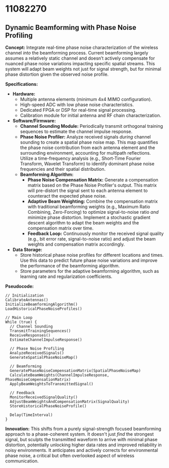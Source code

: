 # 11082270

## Dynamic Beamforming with Phase Noise Profiling

**Concept:** Integrate real-time phase noise characterization of the wireless channel *into* the beamforming process. Current beamforming largely assumes a relatively static channel and doesn’t actively compensate for nuanced phase noise variations impacting specific spatial streams. This system will adapt beam weights not just for signal strength, but for minimal phase distortion given the observed noise profile.

**Specifications:**

*   **Hardware:**
    *   Multiple antenna elements (minimum 4x4 MIMO configuration).
    *   High-speed ADC with low phase noise characteristics.
    *   Dedicated FPGA or DSP for real-time signal processing.
    *   Calibration module for initial antenna and RF chain characterization.
*   **Software/Firmware:**
    *   **Channel Sounding Module:** Periodically transmit orthogonal training sequences to estimate the channel impulse response.
    *   **Phase Noise Profiler:** Analyze received signals *during* channel sounding to create a spatial phase noise map. This map quantifies the phase noise contribution from each antenna element and the surrounding environment, accounting for multipath reflections.  Utilize a time-frequency analysis (e.g., Short-Time Fourier Transform, Wavelet Transform) to identify dominant phase noise frequencies and their spatial distribution.
    *   **Beamforming Algorithm:**
        *   **Phase Noise Compensation Matrix:** Generate a compensation matrix based on the Phase Noise Profiler's output. This matrix will pre-distort the signal sent to each antenna element to counteract the expected phase noise.
        *   **Adaptive Beam Weighting:**  Combine the compensation matrix with traditional beamforming weights (e.g., Maximum Ratio Combining, Zero-Forcing) to optimize signal-to-noise ratio *and* minimize phase distortion. Implement a stochastic gradient descent algorithm to adapt the beam weights and the compensation matrix over time.
        *   **Feedback Loop:** Continuously monitor the received signal quality (e.g., bit error rate, signal-to-noise ratio) and adjust the beam weights and compensation matrix accordingly.
*   **Data Storage:**
    *   Store historical phase noise profiles for different locations and times.  Use this data to predict future phase noise variations and improve the performance of the beamforming algorithm.
    *   Store parameters for the adaptive beamforming algorithm, such as learning rate and regularization coefficients.

**Pseudocode:**

```
// Initialization
CalibrateAntennas()
InitializeBeamformingAlgorithm()
LoadHistoricalPhaseNoiseProfiles()

// Main Loop
While (true) {
  // Channel Sounding
  TransmitTrainingSequences()
  ReceiveResponses()
  EstimateChannelImpulseResponse()

  // Phase Noise Profiling
  AnalyzeReceivedSignals()
  GenerateSpatialPhaseNoiseMap()

  // Beamforming
  GeneratePhaseNoiseCompensationMatrix(SpatialPhaseNoiseMap)
  CalculateBeamWeights(ChannelImpulseResponse, PhaseNoiseCompensationMatrix)
  ApplyBeamWeightsToTransmittedSignal()

  // Feedback
  MonitorReceivedSignalQuality()
  AdjustBeamWeightsAndCompensationMatrix(SignalQuality)
  StoreHistoricalPhaseNoiseProfile()

  Delay(TimeInterval)
}
```

**Innovation:**  This shifts from a purely signal-strength focused beamforming approach to a phase-coherent system. It doesn't just *find* the strongest signal, but sculpts the transmitted waveform to arrive with minimal phase distortion, potentially unlocking higher data rates and improved reliability in noisy environments. It anticipates and actively corrects for environmental phase noise, a critical but often overlooked aspect of wireless communication.